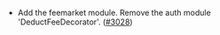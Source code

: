 - Add the feemarket module. Remove the auth module 'DeductFeeDecorator'.
 ([\#3028](https://github.com/cosmos/gaia/pull/3028))